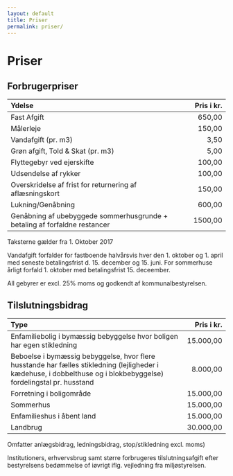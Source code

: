 ```yaml
---
layout: default
title: Priser
permalink: priser/
---
```


# Priser

## Forbrugerpriser

| Ydelse                                                                    | Pris i kr. |
|:--------------------------------------------------------------------------|-----------:|
| Fast Afgift                                                               |     650,00 |
| Målerleje                                                                 |     150,00 |
| Vandafgift (pr. m3)                                                       |       3,50 |
| Grøn afgift, Told & Skat (pr. m3)                                         |       5,00 |
| Flyttegebyr ved ejerskifte                                                |     100,00 |
| Udsendelse af rykker                                                      |     100,00 |
| Overskridelse af frist for returnering af aflæsningskort                  |     150,00 |
| Lukning/Genåbning	                                                        |     600,00 |
| Genåbning af ubebyggede sommerhusgrunde + betaling af forfaldne restancer |    1500,00 |

Taksterne gælder fra 1. Oktober 2017

Vandafgift forfalder for fastboende halvårsvis hver den 1. oktober og 1. april med seneste betalingsfrist d. 15. december og 15. juni. For sommerhuse årligt forfald 1. oktober med betalingsfrist 15. deceember.

All gebyrer er excl. 25% moms og godkendt af kommunalbestyrelsen.

## Tilslutningsbidrag

| Type                                                                        |  Pris i kr. |
|:----------------------------------------------------------------------------|------------:|
| Enfamiliebolig i bymæssig bebyggelse hvor boligen har egen stikledning      |   15.000,00 |
| Beboelse i bymæssig bebyggelse, hvor flere husstande har fælles stikledning  (lejligheder i kædehuse, i dobbelthuse og i blokbebyggelse) fordelingstal pr. husstand                                                                  |    8.000,00 |
| Forretning i boligområde                                                    |   15.000,00 |
| Sommerhus                                                                   |   15.000,00 |
| Enfamilieshus i åbent land                                                  |   15.000,00 |
| Landbrug                                                                    |   30.000,00 |

Omfatter anlægsbidrag, ledningsbidrag, stop/stikledning excl. moms)

Institutioners, erhvervsbrug samt større forbrugeres tilslutningsafgift efter bestyrelsens bedømmelse of iøvrigt iflg. vejledning fra miljøstyrelsen.